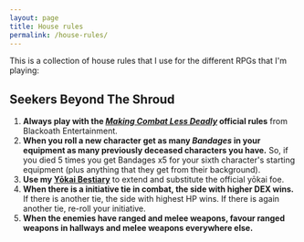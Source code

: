 ```yaml
---
layout: page
title: House rules
permalink: /house-rules/
---
```


This is a collection of house rules that I use for the different RPGs that I'm
playing:


## Seekers Beyond The Shroud

1. **Always play with the *[Making Combat Less
   Deadly](https://static1.squarespace.com/static/5d9b9e602f7a5637cf2b6c41/t/5e5bc31f0054c85361878a14/1583072038184/Making+combat+less+deadly.pdf)*
   official rules** from Blackoath Entertainment.
2. **When you roll a new character get as many *Bandages* in your equipment as
   many previously deceased characters you have.**
   So, if you died 5 times you get Bandages x5 for your sixth character's
   starting equipment (plus anything that they get from their background).
3. **Use my [Yōkai
   Bestiary](https://mazmorreo.itch.io/the-yokai-bestiary-for-seekers)**
   to extend and substitute the official yōkai foe.
4. **When there is a initiative tie in combat, the side with higher DEX wins.**
   If there is another tie, the side with highest HP wins. If there is again
   another tie, re-roll your initiative.
5. **When the enemies have ranged and melee weapons, favour ranged weapons in
   hallways and melee weapons everywhere else.**
